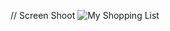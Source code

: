// Screen Shoot ![My Shopping List](https://github.com/Tanjil70/assignment_of_module_5/assets/10905646/30991701-5475-4533-9602-af285f5608d3)
